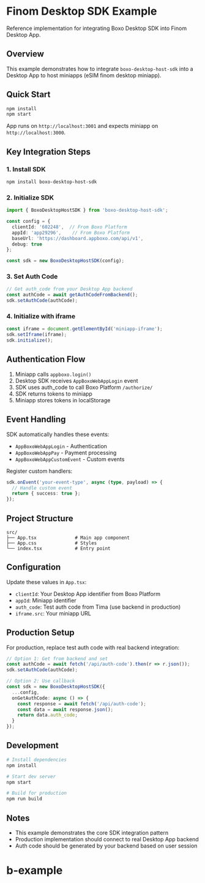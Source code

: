 # Finom Desktop SDK Example

Reference implementation for integrating Boxo Desktop SDK into Finom Desktop App.

## Overview

This example demonstrates how to integrate `boxo-desktop-host-sdk` into a Desktop App to host miniapps (eSIM finom desktop miniapp).

## Quick Start

```bash
npm install
npm start
```

App runs on `http://localhost:3001` and expects miniapp on `http://localhost:3000`.

## Key Integration Steps

### 1. Install SDK

```bash
npm install boxo-desktop-host-sdk
```

### 2. Initialize SDK

```typescript
import { BoxoDesktopHostSDK } from 'boxo-desktop-host-sdk';

const config = {
  clientId: '602248',  // From Boxo Platform
  appId: 'app29296',    // From Boxo Platform  
  baseUrl: 'https://dashboard.appboxo.com/api/v1',
  debug: true
};

const sdk = new BoxoDesktopHostSDK(config);
```

### 3. Set Auth Code

```typescript
// Get auth_code from your Desktop App backend
const authCode = await getAuthCodeFromBackend();
sdk.setAuthCode(authCode);
```

### 4. Initialize with iframe

```typescript
const iframe = document.getElementById('miniapp-iframe');
sdk.setIframe(iframe);
sdk.initialize();
```

## Authentication Flow

1. Miniapp calls `appboxo.login()`
2. Desktop SDK receives `AppBoxoWebAppLogin` event
3. SDK uses auth_code to call Boxo Platform `/authorize/`
4. SDK returns tokens to miniapp
5. Miniapp stores tokens in localStorage

## Event Handling

SDK automatically handles these events:
- `AppBoxoWebAppLogin` - Authentication
- `AppBoxoWebAppPay` - Payment processing  
- `AppBoxoWebAppCustomEvent` - Custom events

Register custom handlers:

```typescript
sdk.onEvent('your-event-type', async (type, payload) => {
  // Handle custom event
  return { success: true };
});
```

## Project Structure

```
src/
├── App.tsx              # Main app component
├── App.css              # Styles
└── index.tsx            # Entry point
```

## Configuration

Update these values in `App.tsx`:

- `clientId`: Your Desktop App identifier from Boxo Platform
- `appId`: Miniapp identifier
- `auth_code`: Test auth code from Tima (use backend in production)
- `iframe.src`: Your miniapp URL

## Production Setup

For production, replace test auth code with real backend integration:

```typescript
// Option 1: Get from backend and set
const authCode = await fetch('/api/auth-code').then(r => r.json());
sdk.setAuthCode(authCode);

// Option 2: Use callback
const sdk = new BoxoDesktopHostSDK({
  ...config,
  onGetAuthCode: async () => {
    const response = await fetch('/api/auth-code');
    const data = await response.json();
    return data.auth_code;
  }
});
```

## Development

```bash
# Install dependencies
npm install

# Start dev server
npm start

# Build for production
npm run build
```

## Notes

- This example demonstrates the core SDK integration pattern
- Production implementation should connect to real Desktop App backend
- Auth code should be generated by your backend based on user session
# b-example
